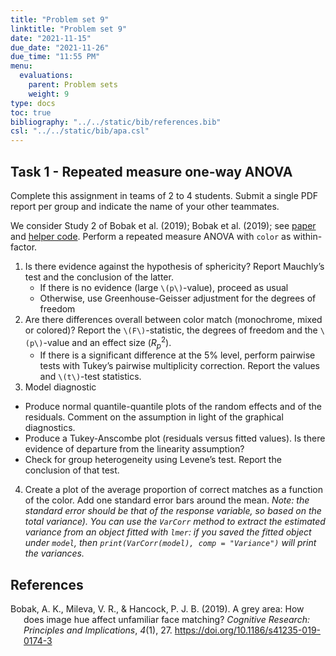 ```yaml
---
title: "Problem set 9"
linktitle: "Problem set 9"
date: "2021-11-15"
due_date: "2021-11-26"
due_time: "11:55 PM"
menu:
  evaluations:
    parent: Problem sets
    weight: 9
type: docs
toc: true
bibliography: "../../static/bib/references.bib"
csl: "../../static/bib/apa.csl"
---
```


## Task 1 - Repeated measure one-way ANOVA

Complete this assignment in teams of 2 to 4 students. Submit a single PDF report per group and indicate the name of your other teammates.

We consider Study 2 of Bobak et al. (2019); Bobak et al. (2019); see [paper](https://doi.org/10.1186/s41235-019-0174-3) and [helper code](/content/10-repeated-measures.R). Perform a repeated measure ANOVA with `color` as within-factor.

1.  Is there evidence against the hypothesis of sphericity? Report Mauchly’s test and the conclusion of the latter.
    -   If there is no evidence (large `\(p\)`-value), proceed as usual
    -   Otherwise, use Greenhouse-Geisser adjustment for the degrees of freedom
2.  Are there differences overall between color match (monochrome, mixed or colored)? Report the `\(F\)`-statistic, the degrees of freedom and the `\(p\)`-value and an effect size ($R^2_p$).
    -   If there is a significant difference at the 5% level, perform pairwise tests with Tukey’s pairwise multiplicity correction. Report the values and `\(t\)`-test statistics.
3.  Model diagnostic

-   Produce normal quantile-quantile plots of the random effects and of the residuals. Comment on the assumption in light of the graphical diagnostics.
-   Produce a Tukey-Anscombe plot (residuals versus fitted values). Is there evidence of departure from the linearity assumption?
-   Check for group heterogeneity using Levene’s test. Report the conclusion of that test.

4.  Create a plot of the average proportion of correct matches as a function of the color. Add one standard error bars around the mean. *Note: the standard error should be that of the response variable, so based on the total variance). You can use the `VarCorr` method to extract the estimated variance from an object fitted with `lmer`: if you saved the fitted object under `model`, then `print(VarCorr(model), comp = "Variance")` will print the variances.*

## References

<div id="refs" class="references csl-bib-body hanging-indent" line-spacing="2">

<div id="ref-Bobak:2019" class="csl-entry">

Bobak, A. K., Mileva, V. R., & Hancock, P. J. B. (2019). A grey area: How does image hue affect unfamiliar face matching? *Cognitive Research: Principles and Implications*, *4*(1), 27. <https://doi.org/10.1186/s41235-019-0174-3>

</div>

</div>
